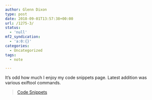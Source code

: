 ```yaml
---
author: Glenn Dixon
type: post
date: 2018-09-01T13:57:38+00:00
url: /1275-3/
status:
  - 'null'
mf2_syndication:
  - 'a:0:{}'
categories:
  - Uncategorized
tags:
  - note

---
```

It&#8217;s odd how much I enjoy my code snippets page. Latest addition was various exiftool commands.

<blockquote class="wp-embedded-content" data-secret="p1WaUyZlKJ">
  <p>
    <a href="https://glenn.thedixons.net/code-snippets/">Code Snippets</a>
  </p>
</blockquote>

<iframe class="wp-embedded-content" sandbox="allow-scripts" security="restricted" style="position: absolute; clip: rect(1px, 1px, 1px, 1px);" src="https://glenn.thedixons.net/code-snippets/embed/#?secret=p1WaUyZlKJ" data-secret="p1WaUyZlKJ" width="525" height="296" title="&#8220;<span class=&#039;p-name&#039;>Code Snippets</span>&#8221; &#8212; Glenn 2.0" frameborder="0" marginwidth="0" marginheight="0" scrolling="no"></iframe>